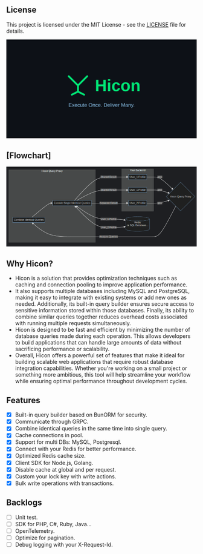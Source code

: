 ## License

This project is licensed under the MIT License - see the [LICENSE](LICENSE) file for details.

![img.png](logo.png)

## [Flowchart]

![img.png](flowchart.png)

## Why Hicon?
- Hicon is a solution that provides optimization techniques such as caching and connection pooling to improve application performance.
- It also supports multiple databases including MySQL and PostgreSQL, making it easy to integrate with existing systems or add new ones as needed. Additionally, its built-in query builder ensures secure access to sensitive information stored within those databases. Finally, its ability to combine similar queries together reduces overhead costs associated with running multiple requests simultaneously.
- Hicon is designed to be fast and efficient by minimizing the number of database queries made during each operation. This allows developers to build applications that can handle large amounts of data without sacrificing performance or scalability.
- Overall, Hicon offers a powerful set of features that make it ideal for building scalable web applications that require robust database integration capabilities. Whether you're working on a small project or something more ambitious, this tool will help streamline your workflow while ensuring optimal performance throughout development cycles.

## Features

- [x] Built-in query builder based on BunORM for security.
- [x] Communicate through GRPC.
- [x] Combine identical queries in the same time into single query.
- [x] Cache connections in pool.
- [x] Support for multi DBs: MySQL, Postgresql.
- [x] Connect with your Redis for better performance.
- [x] Optimized Redis cache size.
- [x] Client SDK for Node.js, Golang.
- [x] Disable cache at global and per request.
- [x] Custom your lock key with write actions.
- [x] Bulk write operations with transactions.

## Backlogs

- [ ] Unit test.
- [ ] SDK for PHP, C#, Ruby, Java...
- [ ] OpenTelemetry.
- [ ] Optimize for pagination.
- [ ] Debug logging with your X-Request-Id.
